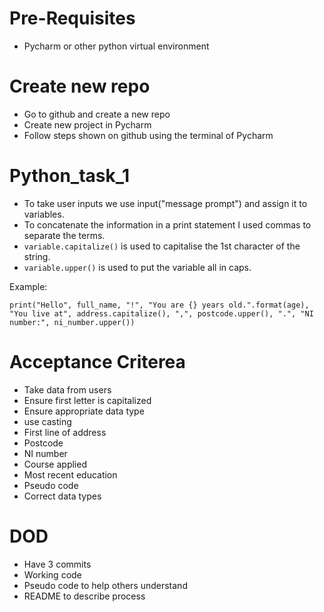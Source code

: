 # Pre-Requisites
- Pycharm or other python virtual environment



# Create new repo
- Go to github and create a new repo
- Create new project in Pycharm
- Follow steps shown on github using the terminal of Pycharm



# Python_task_1
- To take user inputs we use input("message prompt") and assign it to variables.
- To concatenate the information in a print statement I used commas to separate the terms.
- ```variable.capitalize()``` is used to capitalise the 1st character of the string.
- ```variable.upper()``` is used to put the variable all in caps.

Example:
```
print("Hello", full_name, "!", "You are {} years old.".format(age), "You live at", address.capitalize(), ",", postcode.upper(), ".", "NI number:", ni_number.upper())
``` 

# Acceptance Criterea
- Take data from users
- Ensure first letter is capitalized
- Ensure appropriate data type
- use casting
- First line of address
- Postcode
- NI number
- Course applied
- Most recent education
- Pseudo code
- Correct data types

# DOD
- Have 3 commits
- Working code
- Pseudo code to help others understand
- README to describe process